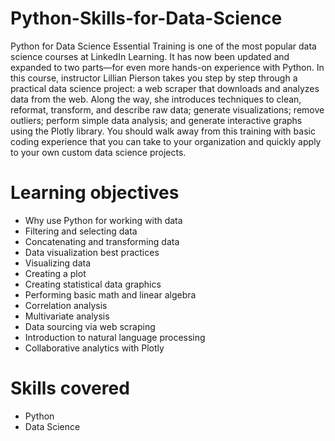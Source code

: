 # Python-Skills-for-Data-Science
Python for Data Science Essential Training is one of the most popular data science courses at LinkedIn Learning. 
It has now been updated and expanded to two parts—for even more hands-on experience with Python. 
In this course, instructor Lillian Pierson takes you step by step through a practical data science project: 
a web scraper that downloads and analyzes data from the web. 
Along the way, she introduces techniques to clean, reformat, transform, and describe raw data; generate visualizations; 
remove outliers; perform simple data analysis; and generate interactive graphs using the Plotly library. 
You should walk away from this training with basic coding experience that you can take to your organization and quickly apply to your own custom data science projects.

# Learning objectives

* Why use Python for working with data
* Filtering and selecting data
* Concatenating and transforming data
* Data visualization best practices
* Visualizing data
* Creating a plot
* Creating statistical data graphics
* Performing basic math and linear algebra
* Correlation analysis
* Multivariate analysis
* Data sourcing via web scraping
* Introduction to natural language processing
* Collaborative analytics with Plotly
# Skills covered

* Python
* Data Science
